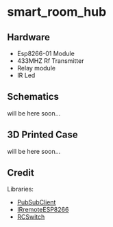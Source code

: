 # smart_room_hub


## Hardware
* Esp8266-01 Module
* 433MHZ Rf Transmitter
* Relay module
* IR Led

## Schematics
will be here soon...

## 3D Printed Case
will be here soon...

## Credit
Libraries:
* [PubSubClient](https://github.com/knolleary/pubsubclient)
* [IRremoteESP8266](https://github.com/markszabo/IRremoteESP8266)
* [RCSwitch](https://github.com/sui77/rc-switch)